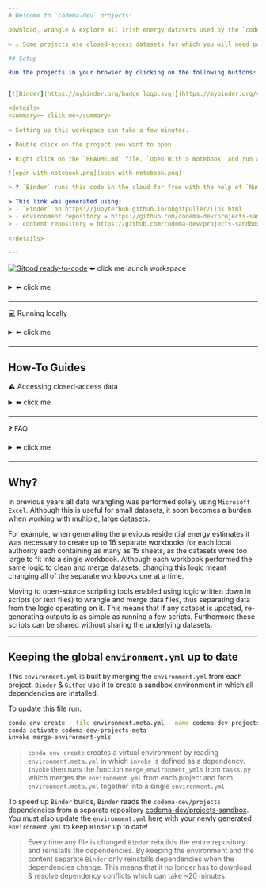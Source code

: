 ```yaml
---
# Welcome to `codema-dev` projects!

Download, wrangle & explore all Irish energy datasets used by the `codema-dev` team

> ⚠️ Some projects use closed-access datasets for which you will need permission from the `codema-dev` team to use!  Email us at codema-dev@codema.ie

## Setup

Run the projects in your browser by clicking on the following buttons:


[![Binder](https://mybinder.org/badge_logo.svg)](https://mybinder.org/v2/gh/codema-dev/projects-sandbox/main?urlpath=git-pull%3Frepo%3Dhttps%253A%252F%252Fgithub.com%252Fcodema-dev%252Fprojects%26urlpath%3Dlab%252Ftree%252Fprojects%252F%26branch%3Dmain) ⬅️ click me to launch workspace

<details>
<summary>⬅️ click me</summary>
    
> Setting up this workspace can take a few minutes.

- Double click on the project you want to open

- Right click on the `README.md` file, `Open With > Notebook` and run all cells

![open-with-notebook.png](open-with-notebook.png)

> ❓ `Binder` runs this code in the cloud for free with the help of `NumFocus`, if you find this useful consider donating to them [here](https://numfocus.org/)

> This link was generated using:
> - `Binder` on https://jupyterhub.github.io/nbgitpuller/link.html
> - environment repository = https://github.com/codema-dev/projects-sandbox 
> - content repository = https://github.com/codema-dev/projects-sandbox
    
</details>

---
```


[![Gitpod ready-to-code](https://img.shields.io/badge/Gitpod-ready--to--code-908a85?logo=gitpod)](https://gitpod.io/#https://github.com/codema-dev/projects) ⬅️ click me launch workspace

<details>
<summary>⬅️ click me</summary>

- Double click on the project you want to open

- Right click `README.md > Open Preview` to view the project guide
    
- Change your Terminal directory to a project folder by running:
    ```bash
    cd NAME-OF-PROJECT
    ```

⚠️ **Warning!** ⚠️
- If **`(/workspace/projects/venv)` disappears** from your prompt this means your Terminal no longer has access to all of the dependencies required to run projects so you need to reactivate it by running:
    ```bash
    conda activate /workspace/projects/venv
    ``` 
- If the **Terminal disappears** from the bottom of your screen click `≡ > Terminal > New`` Terminal` 
</details>

---

💻 Running locally

<details>
<summary>⬅️ click me</summary>

**Easy**:

- Install [Anaconda](https://www.anaconda.com/products/individual)
- [Import the `environment.yml`](https://docs.anaconda.com/anaconda/navigator/tutorials/manage-environments/#importing-an-environment) of a project via Anaconda Navigator
- Launch [VSCode from Anaconda Navigator](https://docs.anaconda.com/anaconda/user-guide/tasks/integration/vscode/)
- Install [Python for VSCode](https://marketplace.visualstudio.com/items?itemName=ms-python.python)
- Follow the GitPod instructions

**Lightweight**:

- Install: 
    - [VSCode](https://code.visualstudio.com/Download)
    - [mambaforge](https://github.com/conda-forge/miniforge)
    - [Python for VSCode](https://marketplace.visualstudio.com/items?itemName=ms-python.python)

- Install all project dependencies via each project's `environment.yml` in your Terminal:
    ```{code-cell} bash
    conda create env --file environment.yml && conda activate NAME-OF-ENVIRONMENT
    ```
    > Click the `environment.yml` to view the environment name

- Follow the GitPod instructions
</details>

---

## How-To Guides

⚠️ Accessing closed-access data

<details>
<summary>⬅️ click me</summary>

- Create a new file called `.env` in your project directory

- Add your s3 credentials to the `.env` file:

```
AWS_ACCESS_KEY_ID = "AKIA...."
AWS_SECRET_ACCESS_KEY = "KXY6..."
```
</details>

---

❓ FAQ

<details>
<summary>⬅️ click me</summary>

- If after running a project you see ...

    (1)
    ```python-traceback
    botocore.exceptions.NoCredentialsError: Unable to locate credentials
    ```
    ... follow the instructions at ⚠️ **Accessing closed-access data** 

    (2)
    ```python-traceback
    ModuleNotFoundError
    ```
    ... install the missing module with `conda install NAME` or `pip install NAME` and [raise an issue](https://github.com/codema-dev/projects/issues) on our Github

</details>

---

## Why?

In previous years all data wrangling was performed solely using `Microsoft Excel`.   Although this is useful for small datasets, it soon becomes a burden when working with multiple, large datasets.

For example, when generating the previous residential energy estimates it was necessary to create up to 16 separate workbooks for each local authority each containing as many as 15 sheets, as the datasets were too large to fit into a single workbook.  Although each workbook performed the same logic to clean and merge datasets, changing this logic meant changing all of the separate workbooks one at a time.

Moving to open-source scripting tools enabled using logic written down in scripts (or text files) to wrangle and merge data files, thus separating data from the logic operating on it.  This means that if any dataset is updated, re-generating outputs is as simple as running a few scripts.  Furthermore these scripts can be shared without sharing the underlying datasets.  

---

## Keeping the global `environment.yml` up to date

This `environment.yml` is built by merging the `environment.yml` from each project.  `Binder` & `GitPod` use it to create a sandbox environment in which all dependencies are installed.

To update this file run:

```bash
conda env create --file environment.meta.yml --name codema-dev-projects-meta
conda activate codema-dev-projects-meta
invoke merge-environment-ymls
```

> `conda env create` creates a virtual environment by reading `environment.meta.yml` in which `invoke` is defined as a dependency.  `invoke` then runs the function `merge_environment_ymls` from `tasks.py` which merges the `environment.yml` from each project and from `environment.meta.yml` together into a single `environment.yml` 

To speed up `Binder` builds, `Binder` reads the `codema-dev/projects` dependencies from a separate repository [codema-dev/projects-sandbox](https://github.com/codema-dev/projects-sandbox).  You must also update the `environment.yml` here with your newly generated `environment.yml` to keep `Binder` up to date!

> Every time any file is changed `Binder` rebuilds the entire repository and reinstalls the dependencies.  By keeping the environment and the content separate `Binder` only reinstalls dependencies when the dependencies change.  This means that it no longer has to download & resolve dependency conflicts which can take ~20 minutes. 
